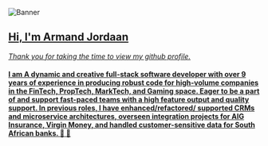 ![Banner](https://github.com/ArmandJ77/ArmandJ77/blob/main/images/banner.jpg?raw=true)

<p align="center">
  <a href="[https://github.com/abhisheknaiidu/awesome-github-profile-readme/stargazers](https://komarev.com/ghpvc/?username=ArmandJ77&color=green)" />
</p>

## Hi, I'm Armand Jordaan

*Thank you for taking the time to view my github profile.*

#### I am A dynamic and creative full-stack software developer with over 9 years of experience in producing robust code for high-volume companies in the FinTech, PropTech, MarkTech, and Gaming space. Eager to be a part of and support fast-paced teams with a high feature output and quality support. In previous roles, I have enhanced/refactored/ supported CRMs and microservice architectures, overseen integration projects for AIG Insurance, Virgin Money, and handled customer-sensitive data for South African banks. :rocket: :bank:
